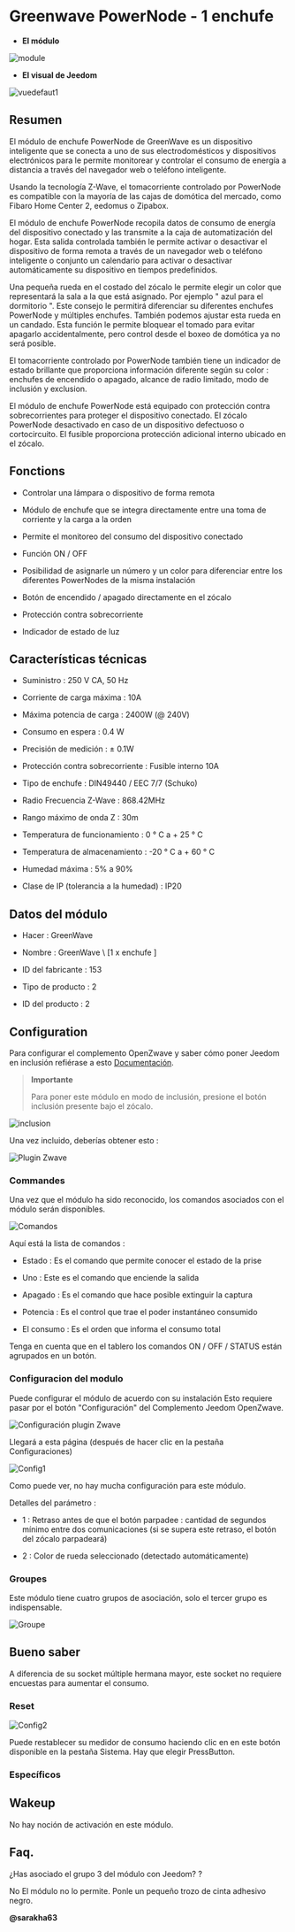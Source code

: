 Greenwave PowerNode - 1 enchufe
=============================

-   **El módulo**

![module](images/greenwave.Powernode1/module.jpg)

-   **El visual de Jeedom**

![vuedefaut1](images/greenwave.Powernode1/vuedefaut1.jpg)

Resumen
------

El módulo de enchufe PowerNode de GreenWave es un dispositivo inteligente que
se conecta a uno de sus electrodomésticos y dispositivos electrónicos para
le permite monitorear y controlar el consumo de energía a
distancia a través del navegador web o teléfono inteligente.

Usando la tecnología Z-Wave, el tomacorriente controlado por PowerNode es
compatible con la mayoría de las cajas de domótica del mercado, como Fibaro
Home Center 2, eedomus o Zipabox.

El módulo de enchufe PowerNode recopila datos de consumo
de energía del dispositivo conectado y las transmite a la caja de automatización del hogar.
Esta salida controlada también le permite activar o desactivar
el dispositivo de forma remota a través de un navegador web o teléfono inteligente o conjunto
un calendario para activar o desactivar automáticamente su dispositivo
en tiempos predefinidos.

Una pequeña rueda en el costado del zócalo le permite elegir un color
que representará la sala a la que está asignado. Por ejemplo "
azul para el dormitorio ". Este consejo le permitirá diferenciar su
diferentes enchufes PowerNode y múltiples enchufes. También podemos ajustar
esta rueda en un candado. Esta función le permite bloquear el
tomado para evitar apagarlo accidentalmente, pero control desde
el boxeo de domótica ya no será posible.

El tomacorriente controlado por PowerNode también tiene un indicador de estado
brillante que proporciona información diferente según su color :
enchufes de encendido o apagado, alcance de radio limitado, modo de inclusión y
exclusion.

El módulo de enchufe PowerNode está equipado con protección contra
sobrecorrientes para proteger el dispositivo conectado. El zócalo PowerNode
desactivado en caso de un dispositivo defectuoso o
cortocircuito. El fusible proporciona protección adicional
interno ubicado en el zócalo.

Fonctions
---------

-   Controlar una lámpara o dispositivo de forma remota

-   Módulo de enchufe que se integra directamente entre una toma de corriente y
    la carga a la orden

-   Permite el monitoreo del consumo del dispositivo conectado

-   Función ON / OFF

-   Posibilidad de asignarle un número y un color para
    diferenciar entre los diferentes PowerNodes de la misma instalación

-   Botón de encendido / apagado directamente en el zócalo

-   Protección contra sobrecorriente

-   Indicador de estado de luz

Características técnicas
---------------------------

-   Suministro : 250 V CA, 50 Hz

-   Corriente de carga máxima : 10A

-   Máxima potencia de carga : 2400W (@ 240V)

-   Consumo en espera : 0.4 W

-   Precisión de medición : ± 0.1W

-   Protección contra sobrecorriente : Fusible interno 10A

-   Tipo de enchufe : DIN49440 / EEC 7/7 (Schuko)

-   Radio Frecuencia Z-Wave : 868.42MHz

-   Rango máximo de onda Z : 30m

-   Temperatura de funcionamiento : 0 ° C a + 25 ° C

-   Temperatura de almacenamiento : -20 ° C a + 60 ° C

-   Humedad máxima : 5% a 90%

-   Clase de IP (tolerancia a la humedad) : IP20

Datos del módulo
-----------------

-   Hacer : GreenWave

-   Nombre : GreenWave \ [1 x enchufe \]

-   ID del fabricante : 153

-   Tipo de producto : 2

-   ID del producto : 2

Configuration
-------------

Para configurar el complemento OpenZwave y saber cómo poner Jeedom en
inclusión refiérase a esto
[Documentación](https://doc.jeedom.com/es_ES/plugins/automation%20protocol/openzwave/).

> **Importante**
>
> Para poner este módulo en modo de inclusión, presione el botón
> inclusión presente bajo el zócalo.

![inclusion](images/greenwave.Powernode1/inclusion.jpg)

Una vez incluido, deberías obtener esto :

![Plugin Zwave](images/greenwave.Powernode1/information.jpg)

### Commandes

Una vez que el módulo ha sido reconocido, los comandos asociados con el módulo serán
disponibles.

![Comandos](images/greenwave.Powernode1/commandes.jpg)

Aquí está la lista de comandos :

-   Estado : Es el comando que permite conocer el estado de la
    prise

-   Uno : Este es el comando que enciende la salida

-   Apagado : Es el comando que hace posible extinguir la captura

-   Potencia : Es el control que trae el poder instantáneo
    consumido

-   El consumo : Es el orden que informa el consumo total

Tenga en cuenta que en el tablero los comandos ON / OFF / STATUS están agrupados
en un botón.

### Configuracion del modulo

Puede configurar el módulo de acuerdo con su
instalación Esto requiere pasar por el botón "Configuración" del
Complemento Jeedom OpenZwave.

![Configuración plugin Zwave](images/plugin/bouton_configuration.jpg)

Llegará a esta página (después de hacer clic en la pestaña
Configuraciones)

![Config1](images/greenwave.Powernode1/config1.jpg)

Como puede ver, no hay mucha configuración
para este módulo.

Detalles del parámetro :

-   1 : Retraso antes de que el botón parpadee : cantidad de segundos
    mínimo entre dos comunicaciones (si se supera este retraso, el botón
    del zócalo parpadeará)

-   2 : Color de rueda seleccionado (detectado automáticamente)

### Groupes

Este módulo tiene cuatro grupos de asociación, solo el tercer grupo es
indispensable.

![Groupe](images/greenwave.Powernode1/groupe.jpg)

Bueno saber
------------

A diferencia de su socket múltiple hermana mayor, este socket no requiere
encuestas para aumentar el consumo.

### Reset

![Config2](images/greenwave.Powernode1/config2.jpg)

Puede restablecer su medidor de consumo haciendo clic en
en este botón disponible en la pestaña Sistema. Hay que elegir
PressButton.

### Específicos

Wakeup
------

No hay noción de activación en este módulo.

Faq.
------

¿Has asociado el grupo 3 del módulo con Jeedom? ?

No El módulo no lo permite. Ponle un pequeño trozo de cinta
adhesivo negro.

**@sarakha63**
